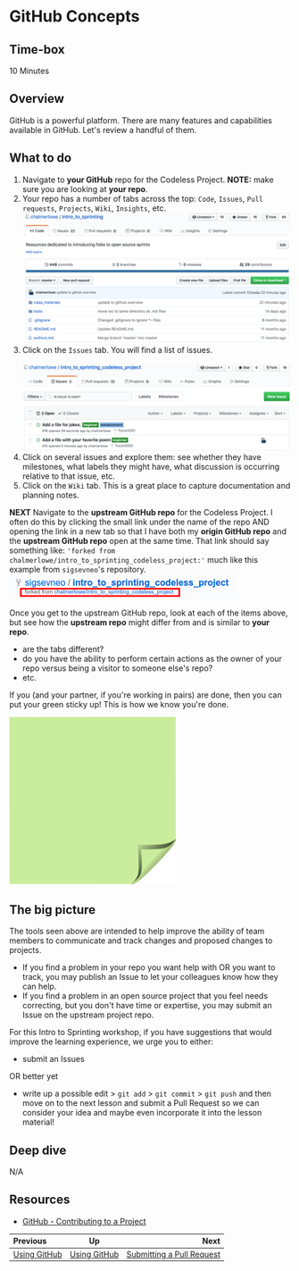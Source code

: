 <!-- begin auto-generated title section -->
# GitHub Concepts
<!-- end auto-generated section -->


## Time-box

10 Minutes

## Overview

GitHub is a powerful platform. There are many features and capabilities available in GitHub. Let's review a handful of them.


## What to do

1. Navigate to **your GitHub** repo for the Codeless Project. **NOTE:** make sure you are looking at **your repo**.
1. Your repo has a number of tabs across the top: `Code`, `Issues`, `Pull requests`, `Projects`, `Wiki`, `Insights`, etc.
![Codeless Repo](images/github_codeless_repo.png)
1. Click on the `Issues` tab. You will find a list of issues.<br><br>
![Issues tab](images/github_issues.png)
1. Click on several issues and explore them: see whether they have milestones, what labels they might have, what discussion is occurring relative to that issue, etc.
1. Click on the `Wiki` tab. This is a great place to capture documentation and planning notes.

**NEXT** Navigate to the **upstream GitHub repo** for the Codeless Project. I often do this by clicking the small link under the name of the repo AND opening the link in a new tab so that I have both my **origin GitHub repo** and the **upstream GitHub repo** open at the same time. That link should say something like: `'forked from chalmerlowe/intro_to_sprinting_codeless_project:'` much like this example from `sigsevneo`'s repository.<br>
![Fork link to original repo](images/fork-repo-link.png)

Once you get to the upstream GitHub repo, look at each of the items above, but see how the **upstream repo** might differ from and is similar to **your repo**.

* are the tabs different?
* do you have the ability to perform certain actions as the owner of your repo versus being a visitor to someone else's repo?
* etc.



If you (and your partner, if you're working in pairs) are done, then you can put your green sticky up! This is how we know you're done.

![green sticky note](images/Sticky-Note-02-Green-300px.png)

## The big picture

The tools seen above are intended to help improve the ability of team members to communicate and track changes and proposed changes to projects.

* If you find a problem in your repo you want help with OR you want to track, you may publish an Issue to let your colleagues know how they can help.
* If you find a problem in an open source project that you feel needs correcting, but you don't have time or expertise, you may submit an Issue on the upstream project repo.

For this Intro to Sprinting workshop, if you have suggestions that would improve the learning experience, we urge you to either:

* submit an Issues

OR better yet

* write up a possible edit > `git add` > `git commit` > `git push` and then move on to the next lesson and submit a Pull Request so we can consider your idea and maybe even incorporate it into the lesson material!

## Deep dive

N/A

## Resources

* [GitHub - Contributing to a Project](https://git-scm.com/book/en/v2/GitHub-Contributing-to-a-Project)

<!-- begin auto-generated nav-links section -->
| Previous | Up | Next |
|:---------|:---:|-----:|
| [Using GitHub](./github_overview.md) | [Using GitHub](./github_overview.md) | [Submitting a Pull Request](./github_submit_pull_request.md) |
<!-- end auto-generated section -->
